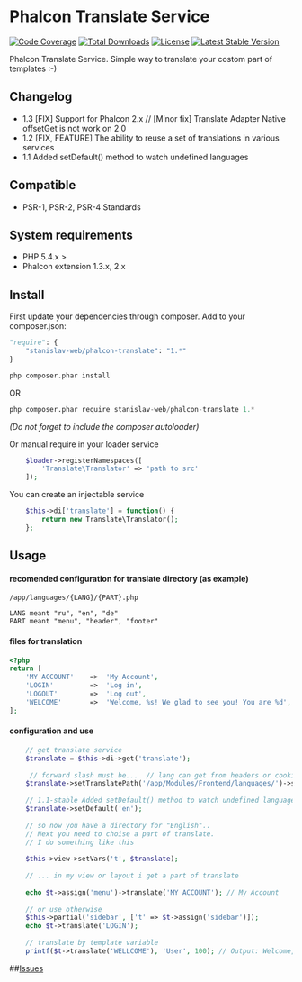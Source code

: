 # Phalcon Translate Service
[![Code Coverage](https://scrutinizer-ci.com/g/stanislav-web/phalcon-translate/badges/coverage.png?b=master)](https://scrutinizer-ci.com/g/stanislav-web/phalcon-translate/?branch=master) [![Total Downloads](https://poser.pugx.org/stanislav-web/phalcon-translate/downloads.svg)](https://packagist.org/packages/stanislav-web/phalcon-translate) [![License](https://poser.pugx.org/stanislav-web/phalcon-translate/license.svg)](https://packagist.org/packages/stanislav-web/phalcon-translate) [![Latest Stable Version](https://poser.pugx.org/stanislav-web/phalcon-translate/v/stable.svg)](https://packagist.org/packages/stanislav-web/phalcon-translate)

Phalcon Translate Service. Simple way to translate your costom part of templates :-)

## Changelog
- 1.3 [FIX] Support for Phalcon 2.x // [Minor fix] Translate Adapter Native offsetGet is not work on 2.0
- 1.2 [FIX, FEATURE] The ability to reuse a set of translations in various services
- 1.1 Added setDefault() method to watch undefined languages

## Compatible
- PSR-1, PSR-2, PSR-4 Standards

## System requirements
- PHP 5.4.x >
- Phalcon extension 1.3.x, 2.x

## Install
First update your dependencies through composer. Add to your composer.json:
```python
"require": {
    "stanislav-web/phalcon-translate": "1.*"
}
```
```python
php composer.phar install
```
OR
```python
php composer.phar require stanislav-web/phalcon-translate 1.*
```
_(Do not forget to include the composer autoloader)_

Or manual require in your loader service
```php
    $loader->registerNamespaces([
        'Translate\Translator' => 'path to src'
    ]);
```    
You can create an injectable service
```php
    $this->di['translate'] = function() {
        return new Translate\Translator();
    };
```
## Usage

#### recomended configuration for translate directory (as example)
```
/app/languages/{LANG}/{PART}.php

LANG meant "ru", "en", "de"
PART meant "menu", "header", "footer"
```
#### files for translation
```php
<?php
return [
    'MY ACCOUNT'    =>  'My Account',
    'LOGIN'         =>  'Log in',
    'LOGOUT'        =>  'Log out',
    'WELCOME'       =>  'Welcome, %s! We glad to see you! You are %d',
];
```
#### configuration and use
```php
    // get translate service
    $translate = $this->di->get('translate');
    
     // forward slash must be...  // lang can get from headers or cookies
    $translate->setTranslatePath('/app/Modules/Frontend/languages/')->setLanguage('en');
    
    // 1.1-stable Added setDefault() method to watch undefined languages
    $translate->setDefault('en');
    
    // so now you have a directory for "English".. 
    // Next you need to choise a part of translate.
    // I do something like this
    
    $this->view->setVars('t', $translate);
    
    // ... in my view or layout i get a part of translate
    
    echo $t->assign('menu')->translate('MY ACCOUNT'); // My Account
    
    // or use otherwise
    $this->partial('sidebar', ['t' => $t->assign('sidebar')]);
    echo $t->translate('LOGIN');
    
    // translate by template variable
    printf($t->translate('WELLCOME'), 'User', 100); // Output: Welcome,User! We glad to see you! You are 100
```

##[Issues](https://github.com/stanislav-web/phalcon-translate/issues "Issues")
